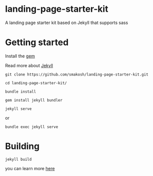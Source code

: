 # landing-page-starter-kit

A landing page starter kit based on Jekyll that supports sass

# Getting started

Install the [gem](https://rubygems.org)

Read more about [Jekyll](https://jekyllrb.com)

	git clone https://github.com/smakosh/landing-page-starter-kit.git

	cd landing-page-starter-kit/

	bundle install

	gem install jekyll bundler

	jekyll serve 
or

	bundle exec jekyll serve


# Building

	jekyll build

you can learn more [here](https://jekyllrb.com/docs/usage/)

